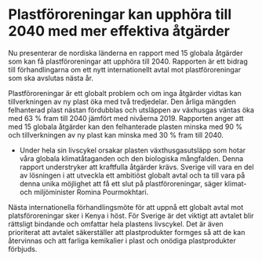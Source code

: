 # Plastföroreningar kan upphöra till 2040 med mer effektiva åtgärder

Nu presenterar de nordiska länderna en rapport med 15 globala åtgärder som kan få plastföroreningar att upphöra till 2040. Rapporten är ett bidrag till förhandlingarna om ett nytt internationellt avtal mot plastföroreningar som ska avslutas nästa år.

Plastföroreningar är ett globalt problem och om inga åtgärder vidtas kan tillverkningen av ny plast öka med två tredjedelar. Den årliga mängden felhanterad plast nästan fördubblas och utsläppen av växhusgas väntas öka med 63 % fram till 2040 jämfört med nivåerna 2019. Rapporten anger att med 15 globala åtgärder kan den felhanterade plasten minska med 90 % och tillverkningen av ny plast kan minska med 30 % fram till 2040.

- Under hela sin livscykel orsakar plasten växthusgasutsläpp som hotar våra globala klimatåtaganden och den biologiska mångfalden. Denna rapport understryker att kraftfulla åtgärder krävs. Sverige vill vara en del av lösningen i att utveckla ett ambitiöst globalt avtal och ta till vara på denna unika möjlighet att få ett slut på plastföroreningar, säger klimat- och miljöminister Romina Pourmokhtari.

Nästa internationella förhandlingsmöte för att uppnå ett globalt avtal mot platsföroreningar sker i Kenya i höst. För Sverige är det viktigt att avtalet blir rättsligt bindande och omfattar hela plastens livscykel. Det är även prioriterat att avtalet säkerställer att plastprodukter formges så att de kan återvinnas och att farliga kemikalier i plast och onödiga plastprodukter förbjuds.
